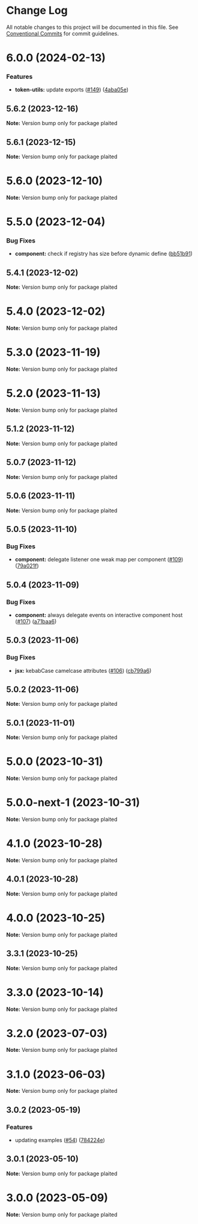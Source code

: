 # Change Log

All notable changes to this project will be documented in this file.
See [Conventional Commits](https://conventionalcommits.org) for commit guidelines.

# 6.0.0 (2024-02-13)


### Features

* **token-utils:** update exports ([#149](https://github.com/plaited/plaited/issues/149)) ([4aba05e](https://github.com/plaited/plaited/commit/4aba05e959878725d36a155ac28a7f0d5ee27815))





## 5.6.2 (2023-12-16)

**Note:** Version bump only for package plaited

## 5.6.1 (2023-12-15)

**Note:** Version bump only for package plaited

# 5.6.0 (2023-12-10)

**Note:** Version bump only for package plaited

# 5.5.0 (2023-12-04)

### Bug Fixes

- **component:** check if registry has size before dynamic define ([bb51b91](https://github.com/plaited/plaited/commit/bb51b912622aa843afa0313004876d7ba656d4ce))

## 5.4.1 (2023-12-02)

**Note:** Version bump only for package plaited

# 5.4.0 (2023-12-02)

**Note:** Version bump only for package plaited

# 5.3.0 (2023-11-19)

**Note:** Version bump only for package plaited

# 5.2.0 (2023-11-13)

**Note:** Version bump only for package plaited

## 5.1.2 (2023-11-12)

**Note:** Version bump only for package plaited

## 5.0.7 (2023-11-12)

**Note:** Version bump only for package plaited

## 5.0.6 (2023-11-11)

**Note:** Version bump only for package plaited

## 5.0.5 (2023-11-10)

### Bug Fixes

- **component:** delegate listener one weak map per component ([#109](https://github.com/plaited/plaited/issues/109)) ([79a021f](https://github.com/plaited/plaited/commit/79a021fe7669d4ee5318c0ea8c0d104e805cb07e))

## 5.0.4 (2023-11-09)

### Bug Fixes

- **component:** always delegate events on interactive component host ([#107](https://github.com/plaited/plaited/issues/107)) ([a71baa6](https://github.com/plaited/plaited/commit/a71baa6c5628cd182fe836321c30afec7879e738))

## 5.0.3 (2023-11-06)

### Bug Fixes

- **jsx:** kebabCase camelcase attributes ([#106](https://github.com/plaited/plaited/issues/106)) ([cb799a6](https://github.com/plaited/plaited/commit/cb799a61a7ca0068628ae56eda345671651f7cfb))

## 5.0.2 (2023-11-06)

**Note:** Version bump only for package plaited

## 5.0.1 (2023-11-01)

**Note:** Version bump only for package plaited

# 5.0.0 (2023-10-31)

**Note:** Version bump only for package plaited

# 5.0.0-next-1 (2023-10-31)

**Note:** Version bump only for package plaited

# 4.1.0 (2023-10-28)

**Note:** Version bump only for package plaited

## 4.0.1 (2023-10-28)

**Note:** Version bump only for package plaited

# 4.0.0 (2023-10-25)

**Note:** Version bump only for package plaited

## 3.3.1 (2023-10-25)

**Note:** Version bump only for package plaited

# 3.3.0 (2023-10-14)

**Note:** Version bump only for package plaited

# 3.2.0 (2023-07-03)

**Note:** Version bump only for package plaited

# 3.1.0 (2023-06-03)

**Note:** Version bump only for package plaited

## 3.0.2 (2023-05-19)

### Features

- updating examples ([#54](https://github.com/plaited/plaited/issues/54)) ([784224e](https://github.com/plaited/plaited/commit/784224ebb90ec1954f919632de379036c95d8ea0))

## 3.0.1 (2023-05-10)

**Note:** Version bump only for package plaited

# 3.0.0 (2023-05-09)

**Note:** Version bump only for package plaited
